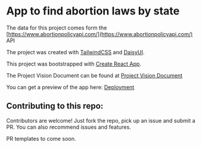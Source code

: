 # App to find abortion laws by state

The data for this project comes form the [https://www.abortionpolicyapi.com/](https://www.abortionpolicyapi.com/) API

The project was created with [TailwindCSS](https://tailwindcss.com/docs/installation) and [DaisyUI](https://daisyui.com/).

This project was bootstrapped with [Create React App](https://github.com/facebook/create-react-app).

The Project Vision Document can be found at [Project Vision Document](https://github.com/lifeparticle/Markdown-Cheatsheet)

You can get a preview of the app here: [Deployment](https://abortion-app.vercel.app/)

## Contributing to this repo: 

Contributors are welcome! Just fork the repo, pick up an issue and submit a PR. You can also recommend issues and features. 

PR templates to come soon.
